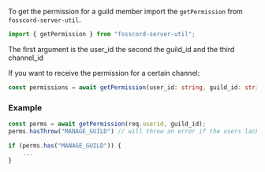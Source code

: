 To get the permission for a guild member import the `getPermission` from `fosscord-server-util`.

```ts
import { getPermission } from "fosscord-server-util";
```

The first argument is the user_id the second the guild_id and the third channel_id

If you want to receive the permission for a certain channel:

```ts
const permissions = await getPermission(user_id: string, guild_id: string, channel_id?: string)
```

### Example

```ts
const perms = await getPermission(req.userid, guild_id);
perms.hasThrow("MANAGE_GUILD") // will throw an error if the users lacks the permission

if (perms.has("MANAGE_GUILD")) {
    ...
}
```

